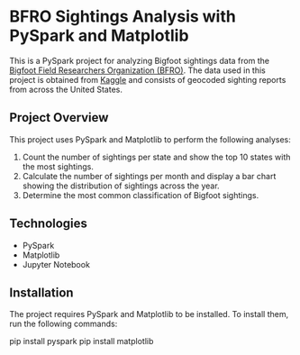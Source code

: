 # BFRO Sightings Analysis with PySpark and Matplotlib

This is a PySpark project for analyzing Bigfoot sightings data from the [Bigfoot Field Researchers Organization (BFRO)](https://www.bfro.net/). The data used in this project is obtained from [Kaggle](https://www.kaggle.com/cjgdev/bigfoot-sightings-data-set) and consists of geocoded sighting reports from across the United States.

## Project Overview

This project uses PySpark and Matplotlib to perform the following analyses:

1. Count the number of sightings per state and show the top 10 states with the most sightings.
2. Calculate the number of sightings per month and display a bar chart showing the distribution of sightings across the year.
3. Determine the most common classification of Bigfoot sightings.

## Technologies

- PySpark
- Matplotlib
- Jupyter Notebook

## Installation

The project requires PySpark and Matplotlib to be installed. To install them, run the following commands:

pip install pyspark
pip install matplotlib
